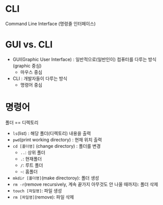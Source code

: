 # CLI

Command Line Interface (명령줄 인터페이스)





# GUI vs. CLI

- GUI(Graphic User Interface) : 일반적으로(일반인이) 컴퓨터를 다루는 방식(graphic 중심)
  - 마우스 중심
- CLI : 개발자들이 다루는 방식
  - 명령어 중심





# 명령어

폴더 == 디렉토리



- `ls`(list) : 해당 폴더(디렉토리) 내용을 출력
- `pwd`(print working directory) : 현재 위치 출력
- `cd [폴더명]` (change directory) : 폴더를 변경
  - `..`: 상위 폴더
  - `.`: 현재폴더
  - `/`: 루트 폴더
  - `~`: 홈폴더
- `mkdir [폴더명]`(make directoroy): 폴더 생성
- `rm -r`(remove recursively, 계속 끝가지 아무것도 안 나올 때까지): 폴더 삭제
- `touch [파일명]`: 파일 생성
- `rm [파일명]`(remove): 파일 삭제